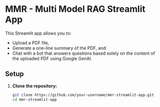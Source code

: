 # MMR - Multi Model RAG Streamlit App

This Streamlit app allows you to:
- Upload a PDF file,
- Generate a one-line summary of the PDF, and
- Chat with a bot that answers questions based solely on the content of the uploaded PDF using Google GenAI.

## Setup

1. **Clone the repository:**

   ```bash
   git clone https://github.com/your-username/mmr-streamlit-app.git
   cd mmr-streamlit-app
